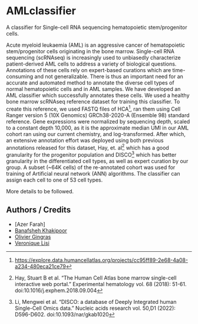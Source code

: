 # AMLclassifier
A classifier for Single-cell RNA sequencing hematopoietic stem/progenitor cells.

Acute myeloid leukaemia (AML) is an aggressive cancer of hematopoietic stem/progenitor cells originating in the bone marrow. Single-cell RNA sequencing (scRNAseq) is increasingly used to unbiasedly characterize patient-derived AML cells to address a variety of biological questions. Annotations of these cells rely on expert-based curations which are time-consuming and not generalizable. There is thus an important need for an accurate and automated method to annotate the diverse cell types of normal hematopoietic cells and in AML samples. We have developed an AML classifier which successfully annotates these cells.
We used a healthy bone marrow scRNAseq reference dataset for training this classifier. To create this reference, we used FASTQ files of HCA[^1], ran them using Cell Ranger version 5 (10X Genomics) GRCh38-2020-A (Ensemble 98) standard reference. Gene expressions were normalized by sequencing depth, scaled to a constant depth 10,000, as it is the approximate median UMI in our AML cohort ran using our current chemistry, and log-transformed. After which, an extensive annotation effort was deployed using both previous annotations released for this dataset, Hay, et. al[^2] which has a good granularity for the progenitor population and DISCO[^3] which has better granularity in the differentiated cell types, as well as expert curation by our group. 
A subset (~64K cells) of the re-annotated cohort was used for training of Artificial neural network (ANN) algorithms. The classifier can assign each cell to one of 53 cell types. 
 
More details to be followed.
 
 
## Authors / Credits
 
- [Azer Farah] 
- [Banafsheh Khakipoor](https://github.com/BanafshehKhaki)
- [Olivier Gingras]( https://github.com/gingo00)
- [Veronique Lisi](https://github.com/veroniquelisichusj)



 
  
[^1]: https://explore.data.humancellatlas.org/projects/cc95ff89-2e68-4a08-a234-480eca21ce79
[^2]: Hay, Stuart B et al. “The Human Cell Atlas bone marrow single-cell interactive web portal.” Experimental hematology vol. 68 (2018): 51-61. doi:10.1016/j.exphem.2018.09.004
[^3]: Li, Mengwei et al. “DISCO: a database of Deeply Integrated human Single-Cell Omics data.” Nucleic acids research vol. 50,D1 (2022): D596-D602. doi:10.1093/nar/gkab1020
 
